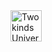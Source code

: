 <img alt="Twokinds Universe" src="https://tkuniverse.space/img/logo.svg" width="50px" height="50px">
